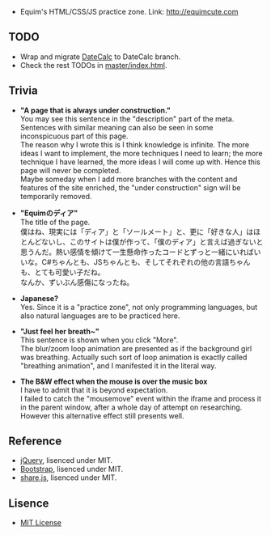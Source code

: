 * Equim's HTML/CSS/JS practice zone. Link: http://equimcute.com

## TODO

* Wrap and migrate [DateCalc](https://github.com/Equim-chan/DateCalc) to DateCalc branch.
* Check the rest TODOs in [master/index.html](https://github.com/Equim-chan/equim-chan.github.io/blob/master/index.html).

## Trivia

* __"A page that is always under construction."__  
You may see this sentence in the "description" part of the meta. Sentences with similar meaning can also be seen in some inconspicuous part of this page.  
The reason why I wrote this is I think knowledge is infinite. The more ideas I want to implement, the more techniques I need to learn; the more technique I have learned, the more ideas I will come up with. Hence this page will never be completed.  
Maybe someday when I add more branches with the content and features of the site enriched, the "under construction" sign will be temporarily removed.

* __"Equimのディア"__  
The title of the page.  
僕はね、現実には「ディア」と「ソールメート」と、更に「好きな人」はほとんどないし、このサイトは僕が作って、「僕のディア」と言えば過ぎないと思うんだ。熱い感情を傾けて一生懸命作ったコードとずっと一緒にいればいいな。C#ちゃんとも、JSちゃんとも、そしてそれぞれの他の言語ちゃんも、とても可愛い子だね。  
なんか、ずいぶん感傷になったね。

* __Japanese?__  
Yes. Since it is a "practice zone", not only programming languages, but also natural languages are to be practiced here.

* __"Just feel her breath~"__  
This sentence is shown when you click "More".  
The blur/zoom loop animation are presented as if the background girl was breathing. Actually such sort of loop animation is exactly called "breathing animation", and I manifested it in the literal way.

* __The B&W effect when the mouse is over the music box__  
I have to admit that it is beyond expectation.  
I failed to catch the "mousemove" event within the iframe and process it in the parent window, after a whole day of attempt on researching. However this alternative effect still presents well.

## Reference

* [jQuery](https://github.com/jquery/jquery), lisenced under MIT.
* [Bootstrap](http://www.bootcss.com/), lisenced under MIT.
* [share.js](https://github.com/overtrue/share.js), lisenced under MIT.

## Lisence
* [MIT License](https://github.com/Equim-chan/equim-chan.github.io/blob/master/LICENSE)